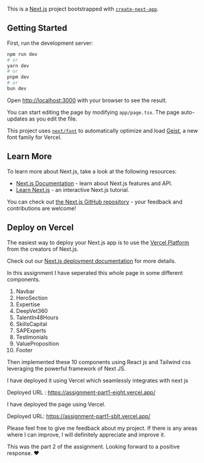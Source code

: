 This is a [Next.js](https://nextjs.org) project bootstrapped with [`create-next-app`](https://nextjs.org/docs/app/api-reference/cli/create-next-app).

## Getting Started

First, run the development server:

```bash
npm run dev
# or
yarn dev
# or
pnpm dev
# or
bun dev
```

Open [http://localhost:3000](http://localhost:3000) with your browser to see the result.

You can start editing the page by modifying `app/page.tsx`. The page auto-updates as you edit the file.

This project uses [`next/font`](https://nextjs.org/docs/app/building-your-application/optimizing/fonts) to automatically optimize and load [Geist](https://vercel.com/font), a new font family for Vercel.

## Learn More

To learn more about Next.js, take a look at the following resources:

- [Next.js Documentation](https://nextjs.org/docs) - learn about Next.js features and API.
- [Learn Next.js](https://nextjs.org/learn) - an interactive Next.js tutorial.

You can check out [the Next.js GitHub repository](https://github.com/vercel/next.js) - your feedback and contributions are welcome!

## Deploy on Vercel

The easiest way to deploy your Next.js app is to use the [Vercel Platform](https://vercel.com/new?utm_medium=default-template&filter=next.js&utm_source=create-next-app&utm_campaign=create-next-app-readme) from the creators of Next.js.

Check out our [Next.js deployment documentation](https://nextjs.org/docs/app/building-your-application/deploying) for more details.


In this assignment I have seperated this whole page in some different components.
 1. Navbar
 2. HeroSection
 3. Expertise
 4. DeepVet360
 5. TalentIn48Hours
 6. SkillsCapital
 7. SAPExperts
 8. Testimonials
 9. ValueProposition
 10. Footer

 Then implemented these 10 components using React js and Tailwind css leveraging the powerful framework of Next JS.

 I have deployed it using Vercel which seamlessly integrates with next js

 Deployed URL : https://assignment-part1-eight.vercel.app/

 I have deployed the page using Vercel.

Deployed URL: https://assignment-part1-sblt.vercel.app/

Please feel free to give me feedback about my project. If there is any areas where I can improve, I will definitely appreciate and improve it.

This was the part 2 of the assignment.
Looking forward to a positive response. ❤️


